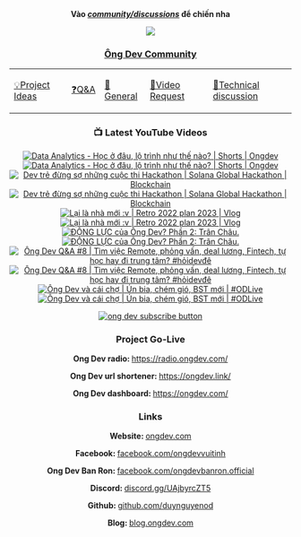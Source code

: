 <div align="center">
      <b
        >Vào
        <a href="https://github.com/OngDev/community/discussions"
          ><i>community/discussions</i></a
        >
        để chiến nha</b
      >

<img
    src="https://raw.githubusercontent.com/thuanpham2311/img/master/ongDevCharacters/4.png"
  />

### [Ông Dev Community](https://github.com/OngDev/community/discussions)

  <b>
    <table>
      <tr>
        <td>
          <a
            href="https://github.com/OngDev/community/discussions/categories/project-ideas"
            ><p>💡Project Ideas</p></a
          >
        </td>
        <td>
          <a
            href="https://github.com/OngDev/community/discussions/categories/q-a"
            ><p>❓Q&A</p></a
          >
        </td>
        <td>
          <a
            href="https://github.com/OngDev/community/discussions/categories/general"
            ><p>💬General</p></a
          >
        </td>
        <td>
          <a
            href="https://github.com/OngDev/community/discussions/categories/video-request"
            ><p>🎥Video Request</p></a
          >
        </td>
        <td>
          <a
            href="https://github.com/OngDev/community/discussions/categories/technical-discussion"
            ><p>🧠Technical discussion</p></a
          >
        </td>
      </tr>
    </table>
  </b>

### 📺 Latest YouTube Videos

<!-- BEGIN YOUTUBE-CARDS -->
[![Data Analytics - Học ở đâu, lộ trình như thế nào? | Shorts | Ongdev](https://ytcards.demolab.com/?id=YjIJGGlmKGQ&title=Data+Analytics+-+H%E1%BB%8Dc+%E1%BB%9F+%C4%91%C3%A2u%2C+l%E1%BB%99+tr%C3%ACnh+nh%C6%B0+th%E1%BA%BF+n%C3%A0o%3F+%7C+Shorts+%7C+Ongdev&lang=en&timestamp=1676894432&background_color=%230d1117&title_color=%23ffffff&stats_color=%23dedede&width=250&duration=60 "Data Analytics - Học ở đâu, lộ trình như thế nào? | Shorts | Ongdev")](https://www.youtube.com/watch?v=YjIJGGlmKGQ#gh-dark-mode-only)[![Data Analytics - Học ở đâu, lộ trình như thế nào? | Shorts | Ongdev](https://ytcards.demolab.com/?id=YjIJGGlmKGQ&title=Data+Analytics+-+H%E1%BB%8Dc+%E1%BB%9F+%C4%91%C3%A2u%2C+l%E1%BB%99+tr%C3%ACnh+nh%C6%B0+th%E1%BA%BF+n%C3%A0o%3F+%7C+Shorts+%7C+Ongdev&lang=en&timestamp=1676894432&background_color=%23ffffff&title_color=%2324292f&stats_color=%2357606a&width=250&duration=60 "Data Analytics - Học ở đâu, lộ trình như thế nào? | Shorts | Ongdev")](https://www.youtube.com/watch?v=YjIJGGlmKGQ#gh-light-mode-only)
[![Dev trẻ đừng sợ những cuộc thi Hackathon | Solana Global Hackathon | Blockchain](https://ytcards.demolab.com/?id=YNEk00oqZbw&title=Dev+tr%E1%BA%BB+%C4%91%E1%BB%ABng+s%E1%BB%A3+nh%E1%BB%AFng+cu%E1%BB%99c+thi+Hackathon+%7C+Solana+Global+Hackathon+%7C+Blockchain&lang=en&timestamp=1676548820&background_color=%230d1117&title_color=%23ffffff&stats_color=%23dedede&width=250&duration=443 "Dev trẻ đừng sợ những cuộc thi Hackathon | Solana Global Hackathon | Blockchain")](https://www.youtube.com/watch?v=YNEk00oqZbw#gh-dark-mode-only)[![Dev trẻ đừng sợ những cuộc thi Hackathon | Solana Global Hackathon | Blockchain](https://ytcards.demolab.com/?id=YNEk00oqZbw&title=Dev+tr%E1%BA%BB+%C4%91%E1%BB%ABng+s%E1%BB%A3+nh%E1%BB%AFng+cu%E1%BB%99c+thi+Hackathon+%7C+Solana+Global+Hackathon+%7C+Blockchain&lang=en&timestamp=1676548820&background_color=%23ffffff&title_color=%2324292f&stats_color=%2357606a&width=250&duration=443 "Dev trẻ đừng sợ những cuộc thi Hackathon | Solana Global Hackathon | Blockchain")](https://www.youtube.com/watch?v=YNEk00oqZbw#gh-light-mode-only)
[![Lại là nhà mới :v | Retro 2022 plan 2023 | Vlog](https://ytcards.demolab.com/?id=LtknTCXmFyQ&title=L%E1%BA%A1i+l%C3%A0+nh%C3%A0+m%E1%BB%9Bi+%3Av+%7C+Retro+2022+plan+2023+%7C+Vlog&lang=en&timestamp=1675945809&background_color=%230d1117&title_color=%23ffffff&stats_color=%23dedede&width=250&duration=1244 "Lại là nhà mới :v | Retro 2022 plan 2023 | Vlog")](https://www.youtube.com/watch?v=LtknTCXmFyQ#gh-dark-mode-only)[![Lại là nhà mới :v | Retro 2022 plan 2023 | Vlog](https://ytcards.demolab.com/?id=LtknTCXmFyQ&title=L%E1%BA%A1i+l%C3%A0+nh%C3%A0+m%E1%BB%9Bi+%3Av+%7C+Retro+2022+plan+2023+%7C+Vlog&lang=en&timestamp=1675945809&background_color=%23ffffff&title_color=%2324292f&stats_color=%2357606a&width=250&duration=1244 "Lại là nhà mới :v | Retro 2022 plan 2023 | Vlog")](https://www.youtube.com/watch?v=LtknTCXmFyQ#gh-light-mode-only)
[![ĐỘNG LỰC của Ông Dev? Phần 2: Trân Châu.](https://ytcards.demolab.com/?id=5Xna5diJF0g&title=%C4%90%E1%BB%98NG+L%E1%BB%B0C+c%E1%BB%A7a+%C3%94ng+Dev%3F+Ph%E1%BA%A7n+2%3A+Tr%C3%A2n+Ch%C3%A2u.&lang=en&timestamp=1675255500&background_color=%230d1117&title_color=%23ffffff&stats_color=%23dedede&width=250&duration=717 "ĐỘNG LỰC của Ông Dev? Phần 2: Trân Châu.")](https://www.youtube.com/watch?v=5Xna5diJF0g#gh-dark-mode-only)[![ĐỘNG LỰC của Ông Dev? Phần 2: Trân Châu.](https://ytcards.demolab.com/?id=5Xna5diJF0g&title=%C4%90%E1%BB%98NG+L%E1%BB%B0C+c%E1%BB%A7a+%C3%94ng+Dev%3F+Ph%E1%BA%A7n+2%3A+Tr%C3%A2n+Ch%C3%A2u.&lang=en&timestamp=1675255500&background_color=%23ffffff&title_color=%2324292f&stats_color=%2357606a&width=250&duration=717 "ĐỘNG LỰC của Ông Dev? Phần 2: Trân Châu.")](https://www.youtube.com/watch?v=5Xna5diJF0g#gh-light-mode-only)
[![Ông Dev Q&A #8 | Tìm việc Remote, phỏng vấn, deal lương, Fintech, tự học hay đi trung tâm? #hỏidevđê](https://ytcards.demolab.com/?id=EOXFs69gshg&title=%C3%94ng+Dev+Q%26A+%238+%7C+T%C3%ACm+vi%E1%BB%87c+Remote%2C+ph%E1%BB%8Fng+v%E1%BA%A5n%2C+deal+l%C6%B0%C6%A1ng%2C+Fintech%2C+t%E1%BB%B1+h%E1%BB%8Dc+hay+%C4%91i+trung+t%C3%A2m%3F+%23h%E1%BB%8Fidev%C4%91%C3%AA&lang=en&timestamp=1671109215&background_color=%230d1117&title_color=%23ffffff&stats_color=%23dedede&width=250&duration=1255 "Ông Dev Q&A #8 | Tìm việc Remote, phỏng vấn, deal lương, Fintech, tự học hay đi trung tâm? #hỏidevđê")](https://www.youtube.com/watch?v=EOXFs69gshg#gh-dark-mode-only)[![Ông Dev Q&A #8 | Tìm việc Remote, phỏng vấn, deal lương, Fintech, tự học hay đi trung tâm? #hỏidevđê](https://ytcards.demolab.com/?id=EOXFs69gshg&title=%C3%94ng+Dev+Q%26A+%238+%7C+T%C3%ACm+vi%E1%BB%87c+Remote%2C+ph%E1%BB%8Fng+v%E1%BA%A5n%2C+deal+l%C6%B0%C6%A1ng%2C+Fintech%2C+t%E1%BB%B1+h%E1%BB%8Dc+hay+%C4%91i+trung+t%C3%A2m%3F+%23h%E1%BB%8Fidev%C4%91%C3%AA&lang=en&timestamp=1671109215&background_color=%23ffffff&title_color=%2324292f&stats_color=%2357606a&width=250&duration=1255 "Ông Dev Q&A #8 | Tìm việc Remote, phỏng vấn, deal lương, Fintech, tự học hay đi trung tâm? #hỏidevđê")](https://www.youtube.com/watch?v=EOXFs69gshg#gh-light-mode-only)
[![Ông Dev và cái chợ | Ún bia, chém gió, BST mới | #ODLive](https://ytcards.demolab.com/?id=v494OMmconk&title=%C3%94ng+Dev+v%C3%A0+c%C3%A1i+ch%E1%BB%A3+%7C+%C3%9An+bia%2C+ch%C3%A9m+gi%C3%B3%2C+BST+m%E1%BB%9Bi+%7C+%23ODLive&lang=en&timestamp=1670690048&background_color=%230d1117&title_color=%23ffffff&stats_color=%23dedede&width=250&duration=7645 "Ông Dev và cái chợ | Ún bia, chém gió, BST mới | #ODLive")](https://www.youtube.com/watch?v=v494OMmconk#gh-dark-mode-only)[![Ông Dev và cái chợ | Ún bia, chém gió, BST mới | #ODLive](https://ytcards.demolab.com/?id=v494OMmconk&title=%C3%94ng+Dev+v%C3%A0+c%C3%A1i+ch%E1%BB%A3+%7C+%C3%9An+bia%2C+ch%C3%A9m+gi%C3%B3%2C+BST+m%E1%BB%9Bi+%7C+%23ODLive&lang=en&timestamp=1670690048&background_color=%23ffffff&title_color=%2324292f&stats_color=%2357606a&width=250&duration=7645 "Ông Dev và cái chợ | Ún bia, chém gió, BST mới | #ODLive")](https://www.youtube.com/watch?v=v494OMmconk#gh-light-mode-only)
<!-- END YOUTUBE-CARDS -->

[![ong dev subscribe button](https://raw.githubusercontent.com/thuanOwa/img/master/youtube.gif)](https://www.youtube.com/@ongdev?sub_confirmation=1)

### Project Go-Live

<strong>Ong Dev radio: </strong><a href="radio.ongdev.com/">https://radio.ongdev.com/</a>

<strong>Ong Dev url shortener: </strong><a href="ongdev.link/">https://ongdev.link/</a>

<strong>Ong Dev dashboard: </strong><a href="ongdev.com/">https://ongdev.com/</a>

### Links

<strong>Website: </strong><a href="https://ongdev.com">ongdev.com</a>

<strong>Facebook: </strong><a href="https://www.facebook.com/ongdevvuitinh">facebook.com/ongdevvuitinh</a>

<strong>Ong Dev Ban Ron: </strong><a href="https://www.facebook.com/ongdevbanron.official">facebook.com/ongdevbanron.official</a>

<strong>Discord: </strong><a href="https://discord.gg/UAjbyrcZT5">discord.gg/UAjbyrcZT5</a>

<strong>Github: </strong><a href="https://github.com/duynguyenod">github.com/duynguyenod</a>

<strong>Blog: </strong><a href="https://blog.ongdev.com">blog.ongdev.com</a>

</div>

